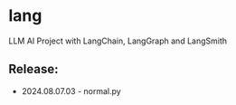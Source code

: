 # lang
LLM AI Project with LangChain, LangGraph and LangSmith

## Release:
* 2024.08.07.03 - normal.py